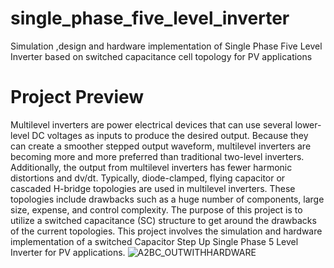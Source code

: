 # single_phase_five_level_inverter
Simulation ,design and hardware implementation of Single Phase Five Level Inverter based on switched capacitance cell topology for PV applications

# Project Preview
Multilevel inverters are power electrical devices that can use several lower-level DC voltages as inputs to
produce the desired output. Because they can create a smoother stepped output waveform, multilevel
inverters are becoming more and more preferred than traditional two-level inverters. Additionally, the
output from multilevel inverters has fewer harmonic distortions and dv/dt. Typically, diode-clamped,
flying capacitor or cascaded H-bridge topologies are used in multilevel inverters. These topologies include
drawbacks such as a huge number of components, large size, expense, and control complexity. The purpose
of this project is to utilize a switched capacitance (SC) structure to get around the drawbacks of the
current topologies. This project involves the simulation and hardware implementation of a switched
Capacitor Step Up Single Phase 5 Level Inverter for PV applications.
![A2BC_OUTWITHHARDWARE](https://github.com/nerddog07/single_phase_five_level_inverter/assets/81560033/dec09435-f7f7-4ec2-8816-d4cfc0c3b4cb)


